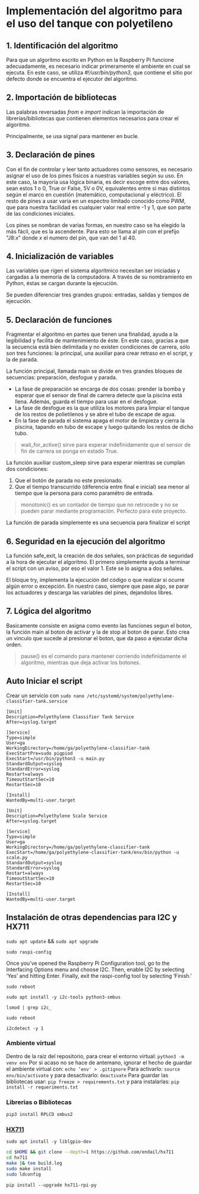 # Implementación del algoritmo para el uso del tanque con polyetileno

## 1. Identificación del algoritmo

Para que un algoritmo escrito en Python en la Raspberry Pi funcione adecuadamente, es necesario indicar primeramente el ambiente en cual se ejecuta. En este caso, se utiliza *#!/usr/bin/python3*, que contiene el sitio por defecto donde se encuentra el ejecutor del algoritmo.

## 2. Importación de bibliotecas

Las palabras reversadas *from* e *import* indican la importación de librerías/bibliotecas que contienen elementos necesarios para crear el algoritmo.

Principalmente, se usa signal para mantener en bucle.

## 3. Declaración de pines

Con el fin de controlar y leer tanto actuadores como sensores, es necesario asignar el uso de los pines fisicos a nuestras variables según su uso. En este caso, la mayoría usa lógica binaria, es decir escoge entre dos valores, sean estos 1 o 0, True or False, 5V o 0V, equivalentes entre sí mas distintos según el marco en cuestión (matemático, computacional y eléctrico). El resto de pines a usar varia en un espectro limitado conocido como PWM, que para nuestra facilidad es cualquier valor real entre -1 y 1, que son parte de las condiciones iniciales.

Los pines se nombran de varias formas, en nuestro caso se ha elegido la más fácil, que es la ascendente. Para esto se llama al pin con el prefijo "J8:*x*" donde *x* el numero del pin, que van del 1 al 40.

## 4. Inicialización de variables

Las variables que rigen el sistema algorítmico necesitan ser iniciadas y cargadas a la memoria de la computadora. A través de su nombramiento en Python, éstas se cargan durante la ejecución.

Se pueden diferenciar tres grandes grupos: entradas, salidas y tiempos de ejecución.

## 5. Declaración de funciones

Fragmentar el algoritmo en partes que tienen una finalidad, ayuda a la legibilidad y facilita de mantenimiento de éste. En este caso, gracias a que la secuencia está bien delimitada y no existen condiciones de carrera, sólo son tres funciones: la principal, una auxiliar para crear retraso en el script, y la de parada.

La función principal, llamada main se divide en tres grandes bloques de secuencias: preparación, desfogue y parada.

- La fase de preparación se encarga de dos cosas: prender la bomba y esperar que el sensor de final de carrera detecte que la piscina está llena. Además, guarda el tiempo para usar en el desfogue.
- La fase de desfogue es la que utiliza los motores para limpiar el tanque de los restos de polietilenos y se abre el tubo de escape de agua.
- En la fase de parada el sistema apaga el motor de limpieza y cierra la piscina, tapando en tubo de escape y luego quitando los restos de dicho tubo.

> wait_for_active() sirve para esperar indefinidamente que el sensor de fin de carrera se ponga en estado True.

La función auxiliar custom_sleep sirve para esperar mientras se cumplan dos condiciones:

1. Que el botón de parada no este presionado.
2. Que el tiempo transcurrido (diferencia entre final e inicial) sea menor al tiempo que la persona para como paramétro de entrada.

> monotonic() es un contador de tiempo que no retrocede y no se pueden parar mediante programación. Perfecto para este proyecto.

La función de parada simplemente es una secuencia para finalizar el script

## 6. Seguridad en la ejecución del algoritmo

La función safe_exit, la creación de dos señales, son prácticas de seguridad a la hora de ejecutar el algoritmo. El primero simplemente ayuda a terminar el script con un aviso, por eso el valor 1. Este se lo asigna a dos señales.

El bloque try, implementa la ejecución del código o que realizar si ocurre algún error o excepción. En nuestro caso, siempre que pase algo, se parar los actuadores y descarga las variables del pines, dejandolos libres.

## 7. Lógica del algoritmo

Basicamente consiste en asigna como evento las funciones segun el boton, la función main al boton de activar y la de stop al boton de parar. Esto crea un vinculo que sucede al presionar el boton, que da paso a ejecutar dicha orden.

> pause() es el comando para mantener corriendo indefinidamente el algoritmo, mientras que deja activar los botones.

## Auto Iniciar el script

Crear un servicio con `sudo nano /etc/systemd/system/polyethylene-classifier-tank.service`

```properties
[Unit]
Description=Polyethylene Classifier Tank Service
After=syslog.target

[Service]
Type=simple
User=ga
WorkingDirectory=/home/ga/polyethylene-classifier-tank
ExecStartPre=sudo pigpiod
ExecStart=/usr/bin/python3 -u main.py
StandardOutput=syslog
StandardError=syslog
Restart=always
TimeoutStartSec=10
RestartSec=10

[Install]
WantedBy=multi-user.target

```

```properties
[Unit]
Description=Polyethylene Scale Service
After=syslog.target

[Service]
Type=simple
User=ga
WorkingDirectory=/home/ga/polyethylene-classifier-tank
ExecStart=/home/ga/polyethylene-classifier-tank/env/bin/python -u scale.py
StandardOutput=syslog
StandardError=syslog
Restart=always
TimeoutStartSec=10
RestartSec=10

[Install]
WantedBy=multi-user.target

```

## Instalación de otras dependencias para I2C y HX711

`sudo apt update` && `sudo apt upgrade`

`sudo raspi-config`

Once you’ve opened the Raspberry Pi Configuration tool, go to the Interfacing Options menu and choose I2C. Then, enable I2C by selecting ‘Yes’ and hitting Enter. Finally, exit the raspi-config tool by selecting ‘Finish.’

`sudo reboot`

`sudo apt install -y i2c-tools python3-smbus`

`lsmod | grep i2c_`

`sudo reboot`

`i2cdetect -y 1`

### Ambiente virtual

Dentro de la raíz del repositorio, para crear el entorno virtual: `python3 -m venv env`
Por si acaso no se hace de antemano, ignorar el hecho de guardar el ambiente virtual con: `echo ‘env' > .gitignore`
Para activarlo: `source env/bin/activate` y para desactivarlo: `deactivate`
Para guardar las bibliotecas usar: `pip freeze > requirements.txt` y para instalarlas: `pip install -r requeriments.txt`

### Librerias o Bibliotecas

`pip3 install RPLCD smbus2`

### [HX711](https://github.com/endail/hx711-rpi-py)

`sudo apt install -y liblgpio-dev`

```sh
cd $HOME && git clone --depth=1 https://github.com/endail/hx711
cd hx711
make |& tee build.log
sudo make install
sudo ldconfig
```

`pip install --upgrade hx711-rpi-py`
